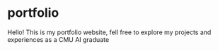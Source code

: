 # portfolio
Hello! This is my portfolio website, fell free to explore my projects and experiences as a CMU AI graduate

